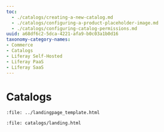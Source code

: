 ```yaml
---
toc:
  - ./catalogs/creating-a-new-catalog.md
  - ./catalogs/configuring-a-product-placeholder-image.md
  - ./catalogs/configuring-catalog-permissions.md
uuid: a68df6c2-5dca-4221-afa9-b0c03a1b0d16
taxonomy-category-names:
- Commerce
- Catalogs
- Liferay Self-Hosted
- Liferay PaaS
- Liferay SaaS
---
```

# Catalogs

```{raw} html
:file: ../landingpage_template.html
```

```{raw} html
:file: catalogs/landing.html
```
